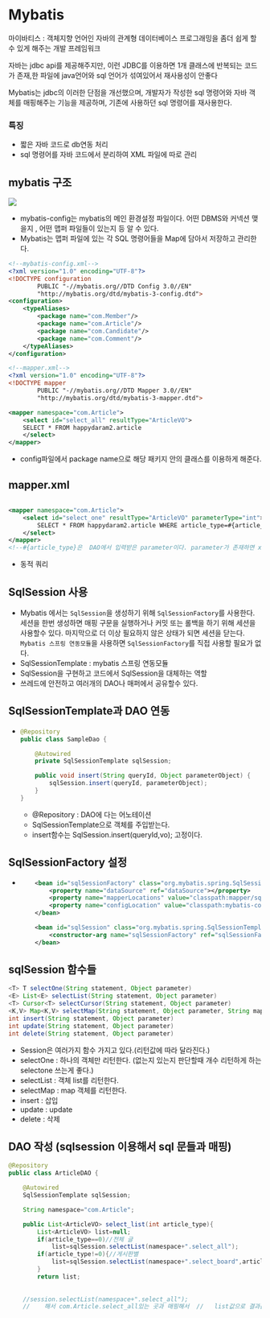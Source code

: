 # Mybatis

마이바티스 : 객체지향 언어인 자바의 관계형 데이터베이스 프로그래밍을 좀더 쉽게 할수 있게 해주는 개발 프레임워크

자바는 jdbc api를 제공해주지만, 이런 JDBC를 이용하면 1개 클래스에 반복되는 코드가 존재,한 파일에 java언어와 sql 언어가 섞여있어서 재사용성이 안좋다

Mybatis는 jdbc의 이러한 단점을 개선했으며, 개발자가 작성한 sql 명령어와 자바 객체를 매핑해주는 기능을 제공하며, 기존에 사용하던 sql 명령어를 재사용한다.

### 특징

- 짧은 자바 코드로 db연동 처리
- sql 명령어를 자바 코드에서 분리하여 XML 파일에 따로 관리

## mybatis 구조

![](https://img1.daumcdn.net/thumb/R1280x0/?scode=mtistory2&fname=http%3A%2F%2Fcfile2.uf.tistory.com%2Fimage%2F99E306495A4CCD831EE1A6)

- mybatis-config는 mybatis의 메인 환경설정 파일이다. 어떤 DBMS와 커넥션 맺을지 , 어떤 맵퍼 파일들이 있는지 등 알 수 있다.
- Mybatis는 맵퍼 파일에 있는 각 SQL  명령어들을 Map에 담아서 저장하고 관리한다.

```xml
<!--mybatis-config.xml-->
<?xml version="1.0" encoding="UTF-8"?>
<!DOCTYPE configuration
        PUBLIC "-//mybatis.org//DTD Config 3.0//EN"
        "http://mybatis.org/dtd/mybatis-3-config.dtd">
<configuration>
    <typeAliases>
        <package name="com.Member"/>
        <package name="com.Article"/>
        <package name="com.Candidate"/>
        <package name="com.Comment"/>
    </typeAliases>
</configuration>
```

```xml
<!--mapper.xml-->
<?xml version="1.0" encoding="UTF-8"?>
<!DOCTYPE mapper
        PUBLIC "-//mybatis.org//DTD Mapper 3.0//EN"
        "http://mybatis.org/dtd/mybatis-3-mapper.dtd">

<mapper namespace="com.Article">
    <select id="select_all" resultType="ArticleVO">
    SELECT * FROM happydaram2.article
    </select>
</mapper>

```

- config파일에서 package name으로  해당 패키지 안의 클래스를 이용하게 해준다.

  



## mapper.xml 

```xml

<mapper namespace="com.Article">
    <select id="select_one" resultType="ArticleVO" parameterType="int">
        SELECT * FROM happydaram2.article WHERE article_type=#{article_type}
    </select>
</mapper>
<!--#{article_type}은  DAO에서 입력받은 parameter이다. parameter가 존재하면 xml 파일의 select에서 parameterType 지정해줘야한다.-->

```

- 동적 쿼리

## SqlSession 사용

- Mybatis 에서는 `SqlSession`을 생성하기 위해 `SqlSessionFactory`를 사용한다. 세션을 한번 생성하면 매핑 구문을 실행하거나 커밋 또는 롤백을 하기 위해 세션을 사용할수 있다. 마지막으로 더 이상 필요하지 않은 상태가 되면 세션을 닫는다. `Mybatis 스프링 연동모듈`을 사용하면 `SqlSessionFactory`를 직접 사용할 필요가 없다.
- SqlSessionTemplate : mybatis 스프링 연동모듈
- SqlSession을 구현하고 코드에서 SqlSession을 대체하는 역할
- 쓰레드에 안전하고 여러개의 DAO나 매퍼에서 공유할수 있다.

##  SqlSessionTemplate과 DAO 연동

- ```java
  @Repository
  public class SampleDao {
  
      @Autowired
      private SqlSessionTemplate sqlSession;
  
      public void insert(String queryId, Object parameterObject) {
          sqlSession.insert(queryId, parameterObject);
      }
  }
  ```

  - @Repository : DAO에 다는 어노테이션
  - SqlSessionTemplate으로 객체를 주입받는다.
  - insert함수는 SqlSession.insert(queryId,vo); 고정이다.

## SqlSessionFactory 설정

- ```xml
      <bean id="sqlSessionFactory" class="org.mybatis.spring.SqlSessionFactoryBean">
          <property name="dataSource" ref="dataSource"></property>
          <property name="mapperLocations" value="classpath:mapper/sql/*.xml"></property>
          <property name="configLocation" value="classpath:mybatis-config.xml"></property>
      </bean>
  
      <bean id="sqlSession" class="org.mybatis.spring.SqlSessionTemplate">
          <constructor-arg name="sqlSessionFactory" ref="sqlSessionFactory"></constructor-arg>
      </bean> 
  ```


## sqlSession 함수들

```java
<T> T selectOne(String statement, Object parameter)
<E> List<E> selectList(String statement, Object parameter)
<T> Cursor<T> selectCursor(String statement, Object parameter)
<K,V> Map<K,V> selectMap(String statement, Object parameter, String mapKey)
int insert(String statement, Object parameter)
int update(String statement, Object parameter)
int delete(String statement, Object parameter)
```

- Session은 여러가지 함수 가지고 있다.(리턴값에 따라 달라진다.)
- selectOne : 하나의 객체만 리턴한다. (없는지 있는지 판단할때 개수 리턴하게 하는 selectone 쓰는게 좋다.)
- selectList :  객체 list를 리턴한다.
- selectMap : map 객체를 리턴한다.
- insert : 삽입
- update : update
- delete : 삭제

## DAO 작성 (sqlsession 이용해서 sql 문들과 매핑)

```java
@Repository
public class ArticleDAO {

    @Autowired
    SqlSessionTemplate sqlSession;

    String namespace="com.Article";

    public List<ArticleVO> select_list(int article_type){
        List<ArticleVO> list=null;
        if(article_type==0)//전체 글
            list=sqlSession.selectList(namespace+".select_all");
        if(article_type!=0){//게시판별
            list=sqlSession.selectList(namespace+".select_board",article_type);
        }
        return list;
   
    
    //session.selectList(namespace+".select_all");
    //    해서 com.Article.select_all있는 곳과 매핑해서  //	list값으로 결과값 받는다.
```

